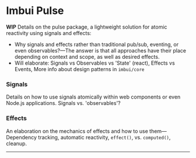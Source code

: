 # Imbui Pulse
**WIP**
Details on the pulse package, a lightweight solution for atomic reactivity using signals and effects:

  - Why signals and effects rather than traditional pub/sub, eventing, or even observables?—The answer is that all approaches have their place depending on context and scope, as well as desired effects.
  - Will elaborate: Signals vs Observables vs 'State' (react), Effects vs Events, More info about design patterns in `imbui/core`

### Signals
Details on how to use signals atomically within web components or even Node.js applications.
Signals vs. 'observables'?

### Effects
An elaboration on the mechanics of effects and how to use them—
Dependency tracking, automatic reactivity, `effect()`, vs. `computed()`, cleanup.
***